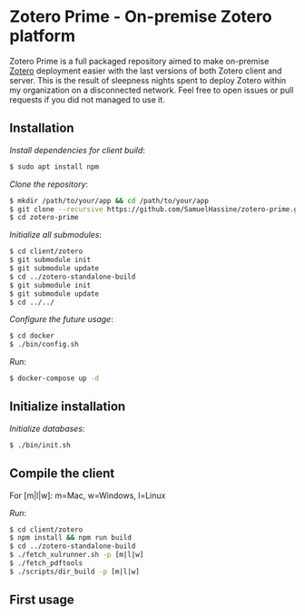# Zotero Prime - On-premise Zotero platform

Zotero Prime is a full packaged repository aimed to make on-premise [Zotero](https://www.zotero.org) deployment easier with the last versions of both Zotero client and server. This is the result of sleepness nights spent to deploy Zotero within my organization on a disconnected network. Feel free to open issues or pull requests if you did not managed to use it.

## Installation

*Install dependencies for client build*:
```bash
$ sudo apt install npm
```

*Clone the repository*:
```bash
$ mkdir /path/to/your/app && cd /path/to/your/app
$ git clone --recursive https://github.com/SamuelHassine/zotero-prime.git
$ cd zotero-prime
```

*Initialize all submodules*:
```bash
$ cd client/zotero 
$ git submodule init
$ git submodule update
$ cd ../zotero-standalone-build
$ git submodule init
$ git submodule update
$ cd ../../
```

*Configure the future usage*:
```bash
$ cd docker
$ ./bin/config.sh
```

*Run*:
```bash
$ docker-compose up -d
```

## Initialize installation

*Initialize databases*:
```bash
$ ./bin/init.sh
```

## Compile the client

For [m|l|w]: m=Mac, w=Windows, l=Linux

*Run*:
```bash
$ cd client/zotero
$ npm install && npm run build
$ cd ../zotero-standalone-build
$ ./fetch_xulrunner.sh -p [m|l|w]
$ ./fetch_pdftools
$ ./scripts/dir_build -p [m|l|w]
```

## First usage


